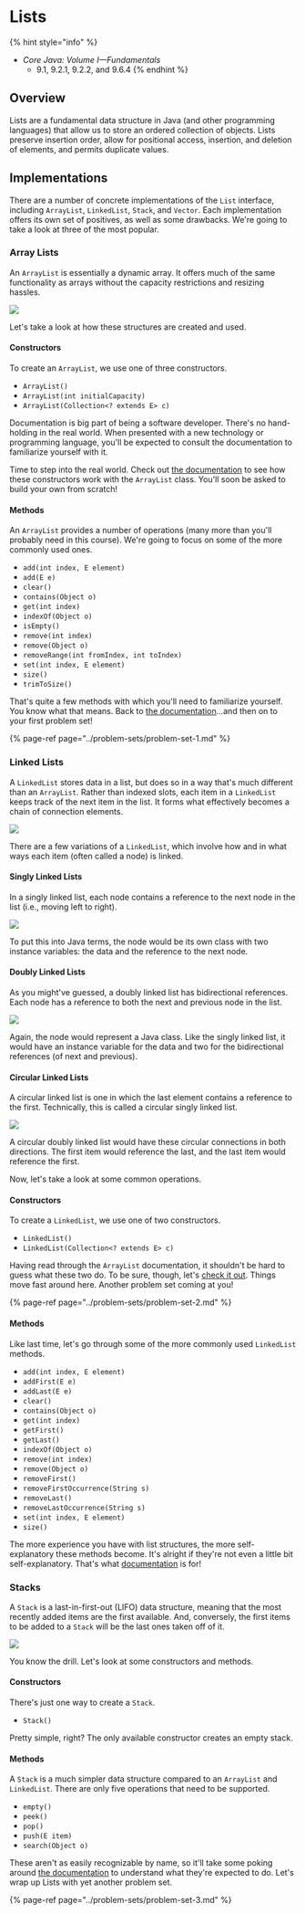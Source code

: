 # Lists

{% hint style="info" %}
* _Core Java: Volume I—Fundamentals_
  * 9.1, 9.2.1, 9.2.2, and 9.6.4
{% endhint %}

## Overview

Lists are a fundamental data structure in Java \(and other programming languages\) that allow us to store an ordered collection of objects. Lists preserve insertion order, allow for positional access, insertion, and deletion of elements, and permits duplicate values.

## Implementations

There are a number of concrete implementations of the `List` interface, including `ArrayList`, `LinkedList`, `Stack`, and `Vector`. Each implementation offers its own set of positives, as well as some drawbacks. We're going to take a look at three of the most popular.

### Array Lists

An `ArrayList` is essentially a dynamic array. It offers much of the same functionality as arrays without the capacity restrictions and resizing hassles.

![](../.gitbook/assets/arraylist.png)

Let's take a look at how these structures are created and used.

#### Constructors

To create an `ArrayList`, we use one of three constructors.

* `ArrayList()`
* `ArrayList(int initialCapacity)`
* `ArrayList(Collection<? extends E> c)`

Documentation is big part of being a software developer. There's no hand-holding in the real world. When presented with a new technology or programming language, you'll be expected to consult the documentation to familiarize yourself with it.

Time to step into the real world. Check out [the documentation](https://docs.oracle.com/en/java/javase/11/docs/api/java.base/java/util/ArrayList.html) to see how these constructors work with the `ArrayList` class. You'll soon be asked to build your own from scratch!

#### Methods

An `ArrayList` provides a number of operations \(many more than you'll probably need in this course\). We're going to focus on some of the more commonly used ones.

* `add(int index, E element)`
* `add(E e)`
* `clear()`
* `contains(Object o)`
* `get(int index)`
* `indexOf(Object o)`
* `isEmpty()`
* `remove(int index)`
* `remove(Object o)`
* `removeRange(int fromIndex, int toIndex)`
* `set(int index, E element)`
* `size()`
* `trimToSize()`

That's quite a few methods with which you'll need to familiarize yourself. You know what that means. Back to [the documentation](https://docs.oracle.com/en/java/javase/11/docs/api/java.base/java/util/ArrayList.html)...and then on to your first problem set!

{% page-ref page="../problem-sets/problem-set-1.md" %}

### Linked Lists

A `LinkedList` stores data in a list, but does so in a way that's much different than an `ArrayList`. Rather than indexed slots, each item in a `LinkedList` keeps track of the next item in the list. It forms what effectively becomes a chain of connection elements.

![](../.gitbook/assets/linkedlist.png)

There are a few variations of a `LinkedList`, which involve how and in what ways each item \(often called a node\) is linked.

#### Singly Linked Lists

In a singly linked list, each node contains a reference to the next node in the list \(i.e., moving left to right\).

![](../.gitbook/assets/singly-linked-list.png)

To put this into Java terms, the node would be its own class with two instance variables: the data and the reference to the next node.

#### Doubly Linked Lists

As you might've guessed, a doubly linked list has bidirectional references. Each node has a reference to both the next and previous node in the list.

![](../.gitbook/assets/doubly-linked-list.png)

Again, the node would represent a Java class. Like the singly linked list, it would have an instance variable for the data and two for the bidirectional references \(of next and previous\).

#### Circular Linked Lists

A circular linked list is one in which the last element contains a reference to the first. Technically, this is called a circular singly linked list.

![](../.gitbook/assets/circular-linked-list.png)

A circular doubly linked list would have these circular connections in both directions. The first item would reference the last, and the last item would reference the first.

Now, let's take a look at some common operations.

#### Constructors

To create a `LinkedList`, we use one of two constructors.

* `LinkedList()`
* `LinkedList(Collection<? extends E> c)`

Having read through the `ArrayList` documentation, it shouldn't be hard to guess what these two do. To be sure, though, let's [check it out](https://docs.oracle.com/en/java/javase/11/docs/api/java.base/java/util/LinkedList.html). Things move fast around here. Another problem set coming at you!

{% page-ref page="../problem-sets/problem-set-2.md" %}

#### Methods

Like last time, let's go through some of the more commonly used `LinkedList` methods.

* `add(int index, E element)`
* `addFirst(E e)`
* `addLast(E e)`
* `clear()`
* `contains(Object o)`
* `get(int index)`
* `getFirst()`
* `getLast()`
* `indexOf(Object o)`
* `remove(int index)`
* `remove(Object o)`
* `removeFirst()`
* `removeFirstOccurrence(String s)`
* `removeLast()`
* `removeLastOccurrence(String s)`
* `set(int index, E element)`
* `size()`

The more experience you have with list structures, the more self-explanatory these methods become. It's alright if they're not even a little bit self-explanatory. That's what [documentation](https://docs.oracle.com/en/java/javase/11/docs/api/java.base/java/util/LinkedList.html) is for!

### Stacks

A `Stack` is a last-in-first-out \(LIFO\) data structure, meaning that the most recently added items are the first available. And, conversely, the first items to be added to a `Stack` will be the last ones taken off of it.

![](../.gitbook/assets/stack.png)

You know the drill. Let's look at some constructors and methods.

#### Constructors

There's just one way to create a `Stack`.

* `Stack()`

Pretty simple, right? The only available constructor creates an empty stack.

#### Methods

A `Stack` is a much simpler data structure compared to an `ArrayList` and `LinkedList`. There are only five operations that need to be supported.

* `empty()`
* `peek()`
* `pop()`
* `push(E item)`
* `search(Object o)`

These aren't as easily recognizable by name, so it'll take some poking around [the documentation](https://docs.oracle.com/en/java/javase/11/docs/api/java.base/java/util/Stack.html) to understand what they're expected to do. Let's wrap up Lists with yet another problem set.

{% page-ref page="../problem-sets/problem-set-3.md" %}

